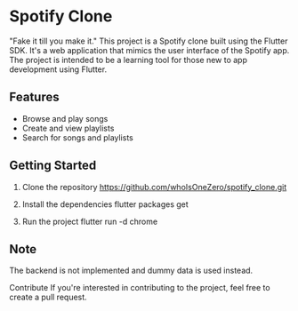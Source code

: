 # Spotify Clone

"Fake it till you make it."
This project is a Spotify clone built using the Flutter SDK. 
It's a web application that mimics the user interface of the Spotify app. 
The project is intended to be a learning tool for those new to app development using Flutter.

## Features
- Browse and play songs
- Create and view playlists
- Search for songs and playlists

## Getting Started

1. Clone the repository
   https://github.com/whoIsOneZero/spotify_clone.git

2. Install the dependencies
flutter packages get

3. Run the project
flutter run -d chrome

## Note
The backend is not implemented and dummy data is used instead.

Contribute
If you're interested in contributing to the project, feel free to create a pull request.